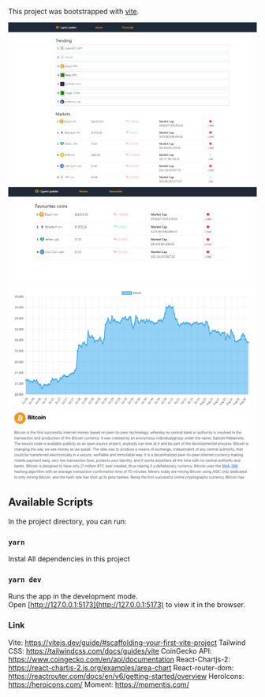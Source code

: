 This project was bootstrapped with [vite](https://vitejs.dev/guide/#scaffolding-your-first-vite-project).

![Project Preview](./cryptoupdate.png)
![Project Preview](./cryptoupdate3.png)
![Project Preview](./cryptoupdate2.png)

## Available Scripts

In the project directory, you can run:

### `yarn`

Instal All dependencies in this project

### `yarn dev`

Runs the app in the development mode.<br />
Open [http://127.0.0.1:5173](http://127.0.0.1:5173) to view it in the browser.

### Link

Vite: https://vitejs.dev/guide/#scaffolding-your-first-vite-project
Tailwind CSS: https://tailwindcss.com/docs/guides/vite
CoinGecko API: https://www.coingecko.com/en/api/documentation
React-Chartjs-2: https://react-chartjs-2.js.org/examples/area-chart
React-router-dom: https://reactrouter.com/docs/en/v6/getting-started/overview
HeroIcons: https://heroicons.com/
Moment: https://momentjs.com/
